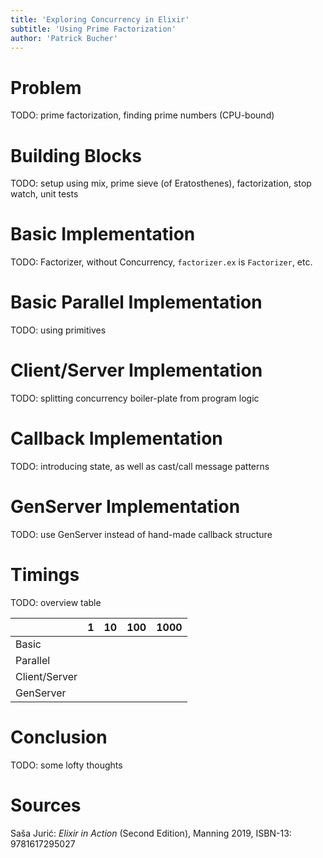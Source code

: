 ```yaml
---
title: 'Exploring Concurrency in Elixir'
subtitle: 'Using Prime Factorization'
author: 'Patrick Bucher'
---
```


# Problem

TODO: prime factorization, finding prime numbers (CPU-bound)

# Building Blocks

TODO: setup using mix, prime sieve (of Eratosthenes), factorization, stop watch,
unit tests

# Basic Implementation

TODO: Factorizer, without Concurrency, `factorizer.ex` is `Factorizer`, etc.

# Basic Parallel Implementation

TODO: using primitives

# Client/Server Implementation

TODO: splitting concurrency boiler-plate from program logic

# Callback Implementation

TODO: introducing state, as well as cast/call message patterns

# GenServer Implementation

TODO: use GenServer instead of hand-made callback structure

# Timings

TODO: overview table

|               | 1 | 10 | 100 | 1000 |
|---------------|--:|---:|----:|-----:|
| Basic         |   |    |     |      |
| Parallel      |   |    |     |      |
| Client/Server |   |    |     |      |
| GenServer     |   |    |     |      |

# Conclusion

TODO: some lofty thoughts

# Sources

Saša Jurić: _Elixir in Action_ (Second Edition), Manning 2019, ISBN-13: 9781617295027
